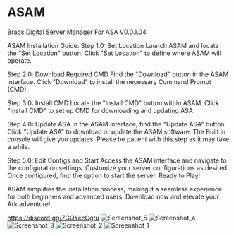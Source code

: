 # ASAM
Brads Digital Server Manager For ASA V0.0.1.04


ASAM Installation Guide:
Step 1.0: Set Location
Launch ASAM and locate the "Set Location" button.
Click "Set Location" to define where ASAM will operate.

Step 2.0: Download Required CMD
Find the "Download" button in the ASAM interface.
Click "Download" to install the necessary Command Prompt (CMD).

Step 3.0: Install CMD
Locate the "Install CMD" button within ASAM.
Click "Install CMD" to set up CMD for downloading and updating ASA.

Step 4.0: Update ASA
In the ASAM interface, find the "Update ASA" button.
Click "Update ASA" to download or update the ASAM software.
The Built in console will give you updates. Please be patient with this step as it may take a while.

Step 5.0: Edit Configs and Start
Access the ASAM interface and navigate to the configuration settings.
Customize your server configurations as desired.
Once configured, find the option to start the server.
Ready to Play!

ASAM simplifies the installation process, making it a seamless experience for both beginners and advanced users. Download now and elevate your Ark adventure!

https://discord.gg/7GQYecCgtu
![Screenshot_5](https://github.com/CSBrad/ASAM/assets/57268178/d2eb700a-5364-4b0a-a1d0-713655f14e6b)
![Screenshot_4](https://github.com/CSBrad/ASAM/assets/57268178/f9ee0a77-a057-49b3-ad52-4efc4cc4b118)
![Screenshot_3](https://github.com/CSBrad/ASAM/assets/57268178/3c600ce9-7181-4b6f-9258-e2d8d518dcc8)
![Screenshot_2](https://github.com/CSBrad/ASAM/assets/57268178/a10db085-6bd6-4abc-b593-fa928a39a187)
![Screenshot_1](https://github.com/CSBrad/ASAM/assets/57268178/88217108-af0d-4f8a-a5b8-b89769010c5a)
